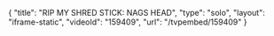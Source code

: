 {
    "title": "RIP MY SHRED STICK: NAGS HEAD",
    "type": "solo",
    "layout": "iframe-static",
    "videoId": "159409",
    "url": "\/tvpembed\/159409"
}